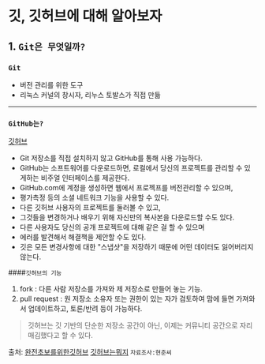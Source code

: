 # 깃, 깃허브에 대해 알아보자

## 1. ```Git은 무엇일까?```

### ```Git```
  * 버전 관리를 위한 도구
  * 리눅스 커널의 창시자, 리누스 토발스가 직접 만듦
___
### ```GitHub는?```
[깃허브](http://www.github.org)
  - Git 저장소를 직접 설치하지 않고 GitHub를 통해 사용 가능하다.
  - GitHub는 소프트워어를 다운로드하면, 로컬에서 당신의 프로젝트를 관리할 수 있게하는 비주얼 인터페이스를 제공한다.
  - GitHub.com에 계정을 생성하면 웹에서 프로젝프를 버전관리할 수 있으며,
  - 평가측정 등의 소셜 네트워크 기능을 사용할 수 있다.
  - 다른 깃허브 사용자의 프로젝트를 둘러볼 수 있고,
  - 그것들을 변경하거나 배우기 위해 자신만의 복사본을 다운로드할 수도 있다.
  - 다른 사용자도 당신의 공개 프로젝트에 대해 같은 걸 할 수 있으며
  - 에러를 발견해서 해결책을 제안할 수도 있다.
  - 깃은 모든 변경사항에 대한 "스냅샷"을 저장하기 때문에 어떤 데이터도 잃어버리지 않는다.

####```깃허브의 기능```
1. fork : 다른 사람 저장소를 가져와 제 저장소로 만들어 놓는 기능.
2. pull request : 원 저장소 소유자 또는 권한이 있는 자가 검토하여 맘에 들면 가져와서 업데이트하고, 토론/반려 등이 가능하다.

> 깃허브는 깃 기반의 단순한 저장소 공간이 아닌, 이제는 커뮤니티 공간으로 자리매김했다고 할 수 있다.

출처:
[완전초보를위한깃허브](https://nolboo.kim/blog/2013/10/06/github-for-beginner/)
[깃허브는뭐지](https://www.slideshare.net/ianychoi/git-github-46020592)
`자료조사:현준씨`